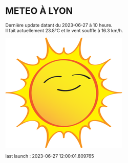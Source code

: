 # METEO À LYON

Dernière update datant du 2023-06-27 à 10 heure.  
Il fait actuellement 23.8°C et le vent souffle à 16.3 km/h.      

![](./.github/sun.png)

last launch : 2023-06-27 12:00:01.809765

